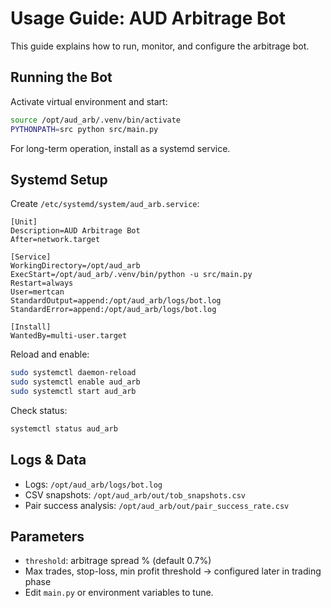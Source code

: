 # Usage Guide: AUD Arbitrage Bot

This guide explains how to run, monitor, and configure the arbitrage bot.

## Running the Bot
Activate virtual environment and start:
```bash
source /opt/aud_arb/.venv/bin/activate
PYTHONPATH=src python src/main.py
```

For long-term operation, install as a systemd service.

## Systemd Setup
Create `/etc/systemd/system/aud_arb.service`:
```
[Unit]
Description=AUD Arbitrage Bot
After=network.target

[Service]
WorkingDirectory=/opt/aud_arb
ExecStart=/opt/aud_arb/.venv/bin/python -u src/main.py
Restart=always
User=mertcan
StandardOutput=append:/opt/aud_arb/logs/bot.log
StandardError=append:/opt/aud_arb/logs/bot.log

[Install]
WantedBy=multi-user.target
```

Reload and enable:
```bash
sudo systemctl daemon-reload
sudo systemctl enable aud_arb
sudo systemctl start aud_arb
```

Check status:
```bash
systemctl status aud_arb
```

## Logs & Data
- Logs: `/opt/aud_arb/logs/bot.log`  
- CSV snapshots: `/opt/aud_arb/out/tob_snapshots.csv`  
- Pair success analysis: `/opt/aud_arb/out/pair_success_rate.csv`  

## Parameters
- `threshold`: arbitrage spread % (default 0.7%)
- Max trades, stop-loss, min profit threshold → configured later in trading phase
- Edit `main.py` or environment variables to tune.

